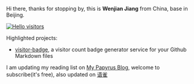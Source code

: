 Hi there, thanks for stopping by, this is **Wenjian Jiang** from China, base in Beijing.

[![Hello visitors](https://visitor-badge.glitch.me/badge?page_id=jwenjian.jwenjian)](https://github.com/jwenjian/visitor-badge)

Highlighted projects:

- [visitor-badge](https://github.com/jwenjian/visitor-badge), a visitor count badge generator service for your Github Markdown files

I am updating my reading list on [My Papyrus Blog](https://papyrus.so/@happyfire), welcome to subscribe(it's free), also updated on [语雀](https://www.yuque.com/jwenjian/reading-list) 
